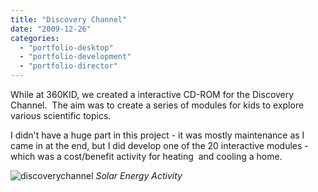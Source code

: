 ```yaml
---
title: "Discovery Channel"
date: "2009-12-26"
categories:
  - "portfolio-desktop"
  - "portfolio-development"
  - "portfolio-director"
---
```


While at 360KID, we created a interactive CD-ROM for the Discovery Channel.  The aim was to create a series of modules for kids to explore various scientific topics.

I didn't have a huge part in this project - it was mostly maintenance as I came in at the end, but I did develop one of the 20 interactive modules - which was a cost/benefit activity for heating  and cooling a home.

![discoverychannel](https://d2ypg8o05lff0b.cloudfront.net/wp-content/uploads/2011/12/discoverychannel.jpg)
*Solar Energy Activity*
